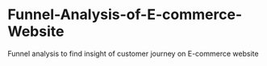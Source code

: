 # Funnel-Analysis-of-E-commerce-Website
Funnel analysis to find insight of customer journey on E-commerce website

